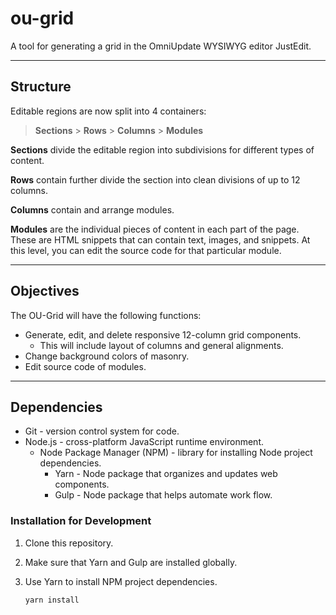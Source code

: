 # ou-grid
A tool for generating a grid in the OmniUpdate WYSIWYG editor JustEdit.

---

## Structure
Editable regions are now split into 4 containers:

> **Sections** > **Rows** > **Columns** > **Modules**

**Sections** divide the editable region into subdivisions for different types of content.

**Rows** contain further divide the section into clean divisions of up to 12 columns.

**Columns** contain and arrange modules.

**Modules** are the individual pieces of content in each part of the page. These are HTML snippets that can contain text, images, and snippets. At this level, you can edit the source code for that particular module.

---

## Objectives
The OU-Grid will have the following functions:

- Generate, edit, and delete responsive 12-column grid components.
    - This will include layout of columns and general alignments.
- Change background colors of masonry.
- Edit source code of modules.

---

## Dependencies

- Git - version control system for code.
- Node.js - cross-platform JavaScript runtime environment.
    - Node Package Manager (NPM) - library for installing Node project dependencies.
        - Yarn - Node package that organizes and updates web components.
        - Gulp - Node package that helps automate work flow.

### Installation for Development

1. Clone this repository.
2. Make sure that Yarn and Gulp are installed globally.
3. Use Yarn to install NPM project dependencies.

    ```sh
    yarn install
    ```
